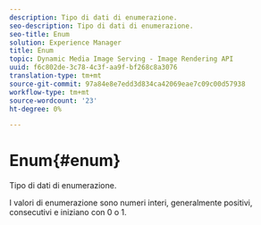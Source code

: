 ```yaml
---
description: Tipo di dati di enumerazione.
seo-description: Tipo di dati di enumerazione.
seo-title: Enum
solution: Experience Manager
title: Enum
topic: Dynamic Media Image Serving - Image Rendering API
uuid: f6c802de-3c78-4c3f-aa9f-bf268c8a3076
translation-type: tm+mt
source-git-commit: 97a84e8e7edd3d834ca42069eae7c09c00d57938
workflow-type: tm+mt
source-wordcount: '23'
ht-degree: 0%

---
```



# Enum{#enum}

Tipo di dati di enumerazione.

I valori di enumerazione sono numeri interi, generalmente positivi, consecutivi e iniziano con 0 o 1.
